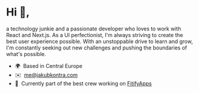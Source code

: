 Hi 👋,
=============================
a technology junkie and a passionate developer who loves to work with React and Next.js. As a UI perfectionist, I'm always striving to create the best user experience possible. With an unstoppable drive to learn and grow, I'm constantly seeking out new challenges and pushing the boundaries of what's possible.


* 🌍  Based in Central Europe
* ✉️  [me@jakubkontra.com](mailto:me@jakubkontra.com)
* 🚀  Currently part of the best crew working on [FitifyApps](http://gofitify.com)
